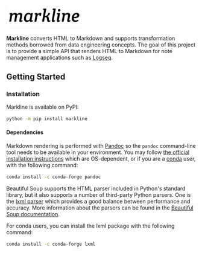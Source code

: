 # <img src="img/markline.svg" width="200">

**Markline** converts HTML to Markdown and supports transformation methods borrowed from data engineering concepts. The goal of this project is to provide a simple API that renders HTML to Markdown for note management applications such as [Logseq](https://logseq.com).


## Getting Started

### Installation

Markline is available on PyPI:

```bash
python -m pip install markline
```

#### Dependencies

Markdown rendering is performed with [Pandoc](https://pandoc.org/) so the `pandoc` command-line tool needs to be available in your environment. You may follow [the official installation instructions](https://pandoc.org/installing.html)
which are OS-dependent, or if you are a [conda](https://www.google.com/search?q=conda+python) user, with the following command:

```bash
conda install -c conda-forge pandoc
```

Beautiful Soup supports the HTML parser included in Python's standard library, but it also supports a number of third-party Python parsers. One is the [lxml parser](http://lxml.de/) which provides a good balance between performance and accuracy. More information about the parsers can be found in the [Beautiful Soup documentation](https://www.crummy.com/software/BeautifulSoup/bs4/doc/#installing-a-parser).

 For conda users, you can install the lxml package with the following command:

```bash
conda install -c conda-forge lxml
```
